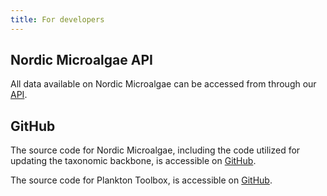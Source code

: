```yaml
---
title: For developers
---
```


## Nordic Microalgae API

All data available on Nordic Microalgae can be accessed from through our [API](/api).

## GitHub

The source code for Nordic Microalgae, including the code utilized for updating the taxonomic backbone, is accessible on [GitHub](https://github.com/nordicmicroalgae).

The source code for Plankton Toolbox, is accessible on [GitHub](https://github.com/planktontoolbox).

